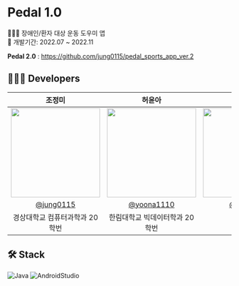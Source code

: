 # Pedal 1.0
👩🏻‍🦽 장애인/환자 대상 운동 도우미 앱  
📅 개발기간: 2022.07 ~ 2022.11  
  
**Pedal 2.0** : https://github.com/jung0115/pedal_sports_app_ver.2  

## 👩🏻‍💻 Developers
| 조정미 | 허윤아 | 노정희 |
| :---: | :---: | :---: |
| <img width="200px" src="https://avatars.githubusercontent.com/u/76805879?v=4" /> | <img width="200px" src="https://avatars.githubusercontent.com/u/101046600?v=4" /> | <img width="200px" src="https://avatars.githubusercontent.com/u/111678149?v=4" /> |
|  [@jung0115](https://github.com/jung0115)  | [@yoona1110](https://github.com/yoona1110)  | [@and-noh](https://github.com/and-noh) |
| 경상대학교 컴퓨터과학과 20학번 | 한림대학교 빅데이터학과 20학번 | 디자이너 |

## 🛠️ Stack
![Java](https://img.shields.io/badge/Java-0D8AC7??style=plastic&logo=Java)
![AndroidStudio](https://img.shields.io/badge/Android_Studio-3DDC84??style=plastic&logo=android&logoColor=white)
